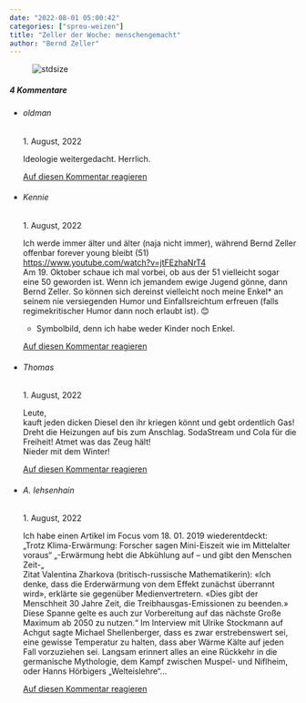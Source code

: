 ```yaml
---
date: "2022-08-01 05:00:42"
categories: ["spreu-weizen"]
title: "Zeller der Woche: menschengemacht"
author: "Bernd Zeller"
---
```



<figure>
<img src="https://www.publicomag.com/wp-content/uploads/2022/07/menschengemacht.jpg" alt=stdsize>
</figure>


<!--more-->
<h5 class="comments-h">
4 Kommentare </h5>
<ul class="commentlist">
<li class="comment even thread-even depth-1 clearfix" id="li-comment-118494">
<h6 class="author">oldman</h6> <span class="date">1. August, 2022</span>



Ideologie weitergedacht. Herrlich.

<a rel="nofollow" class="comment-reply-link" href="#comment-118494" data-commentid="118494" data-postid="15942" data-belowelement="comment-118494" data-respondelement="respond" data-replyto="Antworte auf oldman" aria-label="Antworte auf oldman">Auf diesen Kommentar reagieren</a> 


</li>
<li class="comment odd alt thread-odd thread-alt depth-1 clearfix" id="li-comment-118496">
<h6 class="author">Kennie</h6> <span class="date">1. August, 2022</span>



Ich werde immer älter und älter (naja nicht immer), während Bernd Zeller offenbar forever young bleibt (51)<br>
<a href="https://www.youtube.com/watch?v=jtFEzhaNrT4" rel="nofollow ugc">https://www.youtube.com/watch?v=jtFEzhaNrT4</a><br>
Am 19. Oktober schaue ich mal vorbei, ob aus der 51 vielleicht sogar eine 50 geworden ist. Wenn ich jemandem ewige Jugend gönne, dann Bernd Zeller. So können sich dereinst vielleicht noch meine Enkel* an seinem nie versiegenden Humor und Einfallsreichtum erfreuen (falls regimekritischer Humor dann noch erlaubt ist). 😊

 * Symbolbild, denn ich habe weder Kinder noch Enkel.

<a rel="nofollow" class="comment-reply-link" href="#comment-118496" data-commentid="118496" data-postid="15942" data-belowelement="comment-118496" data-respondelement="respond" data-replyto="Antworte auf Kennie" aria-label="Antworte auf Kennie">Auf diesen Kommentar reagieren</a> 


</li>
<li class="comment even thread-even depth-1 clearfix" id="li-comment-118497">
<h6 class="author">Thomas</h6> <span class="date">1. August, 2022</span>



Leute,<br>
kauft jeden dicken Diesel den ihr kriegen könnt und gebt ordentlich Gas! Dreht die Heizungen auf bis zum Anschlag. SodaStream und Cola für die Freiheit! Atmet was das Zeug hält!<br>
Nieder mit dem Winter!

<a rel="nofollow" class="comment-reply-link" href="#comment-118497" data-commentid="118497" data-postid="15942" data-belowelement="comment-118497" data-respondelement="respond" data-replyto="Antworte auf Thomas" aria-label="Antworte auf Thomas">Auf diesen Kommentar reagieren</a> 


</li>
<li class="comment odd alt thread-odd thread-alt depth-1 clearfix" id="li-comment-118499">
<h6 class="author">A. Iehsenhain</h6> <span class="date">1. August, 2022</span>



Ich habe einen Artikel im Focus vom 18. 01. 2019 wiederentdeckt:<br>
„Trotz Klima-Erwärmung: Forscher sagen Mini-Eiszeit wie im Mittelalter voraus“ „-Erwärmung hebt die Abkühlung auf &#8211; und gibt den Menschen Zeit-„<br>
Zitat Valentina Zharkova (britisch-russische Mathematikerin): «Ich denke, dass die Erderwärmung von dem Effekt zunächst überrannt wird», erklärte sie gegenüber Medienvertretern. «Dies gibt der Menschheit 30 Jahre Zeit, die Treibhausgas-Emissionen zu beenden.» Diese Spanne gelte es auch zur Vorbereitung auf das nächste Große Maximum ab 2050 zu nutzen.“ Im Interview mit Ulrike Stockmann auf Achgut sagte Michael Shellenberger, dass es zwar erstrebenswert sei, eine gewisse Temperatur zu halten, dass aber Wärme Kälte auf jeden Fall vorzuziehen sei. Langsam erinnert alles an eine Rückkehr in die germanische Mythologie, dem Kampf zwischen Muspel- und Niflheim, oder Hanns Hörbigers „Welteislehre“&#8230;

<a rel="nofollow" class="comment-reply-link" href="#comment-118499" data-commentid="118499" data-postid="15942" data-belowelement="comment-118499" data-respondelement="respond" data-replyto="Antworte auf A. Iehsenhain" aria-label="Antworte auf A. Iehsenhain">Auf diesen Kommentar reagieren</a> 


</li>
</ul>
